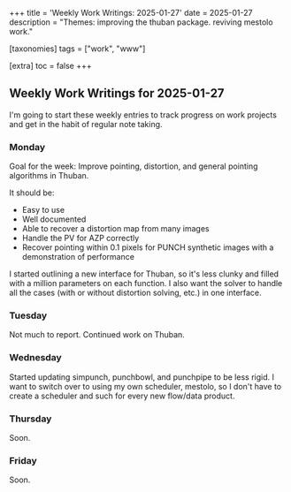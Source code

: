 +++
title = 'Weekly Work Writings: 2025-01-27'
date = 2025-01-27
description = "Themes: improving the thuban package. reviving mestolo work."

[taxonomies]
tags = ["work", "www"]

[extra]
toc = false
+++

## Weekly Work Writings for 2025-01-27

I'm going to start these weekly entries to track progress on work projects and get in the habit of regular note taking.

### Monday

Goal for the week: Improve pointing, distortion, and general pointing algorithms in Thuban.

It should be:

- Easy to use
- Well documented
- Able to recover a distortion map from many images
- Handle the PV for AZP correctly
- Recover pointing within 0.1 pixels for PUNCH synthetic images with a demonstration of performance

I started outlining a new interface for Thuban, so it's less clunky and filled with a million parameters on each function. I also want the solver to handle all the cases (with or without distortion solving, etc.) in one interface.

### Tuesday

Not much to report. Continued work on Thuban.

### Wednesday

Started updating simpunch, punchbowl, and punchpipe to be less rigid. I want to switch over to using my own scheduler, mestolo, so I don't have to create a scheduler and such for every new flow/data product.

### Thursday

Soon.

### Friday

Soon.
